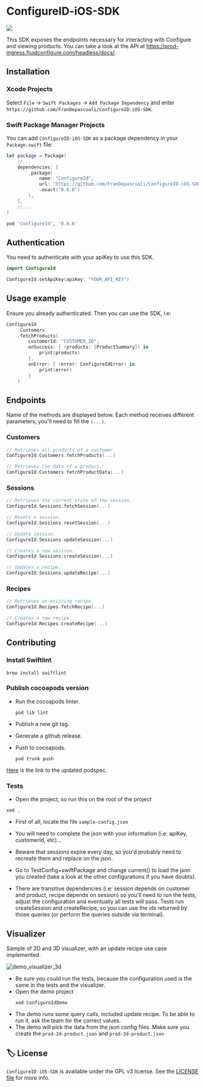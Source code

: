 # ConfigureID-iOS-SDK

<a href="https://github.com/apple/swift-package-manager">
  <img src="https://img.shields.io/badge/spm-compatible-brightgreen.svg?style=flat" />
</a>

This SDK exposes the endpoints necessary for interacting with Configure and viewing products.
You can take a look at the API at https://prod-ingress.fluidconfigure.com/headless/docs/.

## Installation

### Xcode Projects

Select `File` -> `Swift Packages` -> `Add Package Dependency` and enter `https://github.com/FranDepascuali/ConfigureID-iOS-SDK`.

### Swift Package Manager Projects

You can add `ConfigureID-iOS-SDK` as a package dependency in your `Package.swift` file:

```swift
let package = Package(
    //...
    dependencies: [
        .package(
            name: "ConfigureId",
            url: "https://github.com/FranDepascuali/ConfigureID-iOS-SDK",
            .exact("0.0.6")
        ),
    ],
    //...
)
```

```ruby
pod 'ConfigureId', '0.0.6'
```

### 

## Authentication
You need to authenticate with your apiKey to use this SDK.
```swift
import ConfigureId

ConfigureId.setApiKey(apiKey: "YOUR_API_KEY")
```

## Usage example

Ensure you already authenticated. Then you can use the SDK, i.e:

```swift
ConfigureId
    .Customers
    .fetchProducts(
        customerId: "CUSTOMER_ID",
        onSuccess: { (products: [ProductSummary]) in
            print(products)
        },
        onError: { (error: ConfigureIdError) in
            print(error)
        }
    )
```

## Endpoints

Name of the methods are displayed below. Each method receives different parameters, you'll need to fill the `(...)`.

### Customers

```swift
// Retrieves all products of a customer.
ConfigureId.Customers.fetchProducts(...)

// Retrieves the data of a product.
ConfigureId.Customers.fetchProductData(...)
```

### Sessions 
```swift
// Retrieves the current state of the session. 
ConfigureId.Sessions.fetchSession(...)

// Resets a session.
ConfigureId.Sessions.resetSession(...)

// Update session.
ConfigureId.Sessions.updateSession(...)

// Creates a new session.
ConfigureId.Sessions.createSession(...)

// Updates a recipe.
ConfigureId.Sessions.updateRecipe(...)
```

### Recipes
```swift
// Retrieves an existing recipe.
ConfigureId.Recipes.fetchRecipe(...)

// Creates a new recipe. 
ConfigureId.Recipes.createRecipe(...)
```

## Contributing

### Install Swiftlint
```
brew install swiftlint
```

### Publish cocoapods version

- Run the cocoapods linter.
    ```
    pod lib lint
    ```

- Publish a new git tag.

- Generate a github release.

- Push to cocoapods.
    ```
    pod trunk push
    ```

[Here](https://github.com/CocoaPods/Specs/tree/master/Specs/a/b/6/ConfigureId) is the link to the updated podspec.

### Tests

- Open the project, so run this on the root of the project
```
xed .
```

- First of all, locate the file `sample-config.json`

- You will need to complete the json with your information (i.e: apiKey, customerId, etc)...

- Beware that sessions expire every day, so you'd probably need to recreate them and replace on the json.

- Go to TestConfig+swiftPackage and change current() to load the json you created (take a look at the other configurations if you have doubts).

- There are transitive dependencies (i.e: session depends on customer and product, recipe depends on session) so you'll need to run the tests, adjust the configuration and eventually all tests will pass.
Tests run createSession and createRecipe, so you can use the ids returned by those queries (or perform the queries outside via terminal).

## Visualizer

Sample of 2D and 3D visualizer, with an update recipe use case implemented.

![demo_visualizer_3d](https://user-images.githubusercontent.com/12101394/173745047-e096264a-6ec7-4cea-8db9-651929b28b5f.gif)

- Be sure you could run the tests, because the configuration used is the same in the tests and the visualizer.
- Open the demo project
    ```
    xed ConfigureIdDemo
    ```
- The demo runs some query calls, included update recipe. To be able to run it, ask the team for the correct values.
- The demo will pick the data from the json config files. Make sure you create the `prod-2d-product.json` and `prod-3d-product.json`

## 🏷 License

`ConfigureID-iOS-SDK` is available under the GPL v3 license. See the [LICENSE file](./LICENSE) for more info.

[license-image]: https://img.shields.io/badge/License-MIT-blue.svg
[license-url]: LICENSE
